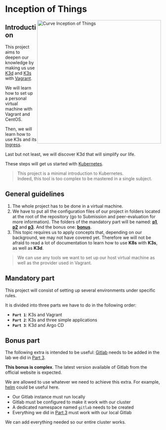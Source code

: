 # Inception of Things

<img width="400px" align="right" alt="Curve Inception of Things" src="https://user-images.githubusercontent.com/22397481/163789570-6e50e533-786f-4af4-8f2f-9151bb38d30f.png">

## Introduction
This project aims to deepen our knowledge by making us use [K3d](https://k3d.io) and [K3s](https://k3s.io) with [Vagrant](https://www.vagrantup.com/).

We will learn how to set up a personal virtual machine with Vagrant and CentOS. 

Then, we will learn how to use K3s and its [Ingress](https://kubernetes.io/docs/concepts/services-networking/ingress/). 

Last but not least, we will discover K3d that will simplify our life.

These steps will get us started with [Kubernetes](https://kubernetes.io/).

> This project is a minimal introduction to Kubernetes.</br>
> Indeed, this tool is too complex to be mastered in a single subject.

## General guidelines
1. The whole project has to be done in a virtual machine.
2. We have to put all the configuration files of our project in folders located at the root of the repository (go to Submission and peer-evaluation for more information). The folders of the mandatory part will be named: **[p1](https://github.com/wen/iot/tree/master/p1)**, **[p2](https://github.com/wen/iot/tree/master/p2)** and **[p3](https://github.com/wen/iot/tree/master/p3)**. And the bonus one: **[bonus](https://github.com/wen/iot/tree/master/bonus)**.
3. This topic requires us to apply concepts that, depending on our background, we may not have covered yet. Therefore we will not be afraid to read a lot of documentation to learn how to use **K8s** with **K3s**, as well as **K3d**.

> We can use any tools we want to set up our host virtual machine as well as the provider used in Vagrant.

## Mandatory part

This project will consist of setting up several environments under specific rules.

It is divided into three parts we have to do in the following order:
- **`Part 1`**: K3s and Vagrant
- **`Part 2`**: K3s and three simple applications
- **`Part 3`**: K3d and Argo CD

## Bonus part
The following extra is intended to be useful: [Gitlab](https://about.gitlab.com/) needs to be added in the lab we did in [Part 3](https://github.com/wen/iot/tree/master/p3).

**This bonus is complex**. The latest version available of Gitlab from the official website is expected.

We are allowed to use whatever we need to achieve this extra. For example, [helm](https://helm.sh) could be useful here.
- Our Gitlab instance must run locally
- Gitlab must be configured to make it work with our cluster
- A dedicated namespace named `gitlab` needs to be created
- Everything we did in [Part 3](https://github.com/wen/iot/tree/master/p3) must work with our local Gitlab

We can add everything needed so our entire cluster works.
